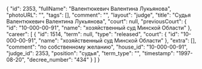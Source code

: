 {
    "id": 2353,
    "fullName": "Валентюкевич Валентина Лукьянова",
    "photoURL": "",
    "tags": [],
    "comment": "",
    "layout": "judge",
    "title": "Судья Валентюкевич Валентина Лукьянова",
    "court": null,
    "previousCourt": {
        "id": "10-000-00-91",
        "name": "хозяйственный суд Минской Области"
    },
    "career": [
        {
            "id": 1514,
            "term": null,
            "type": "released",
            "court": {
                "id": "10-000-00-91",
                "name": "хозяйственный суд Минской Области"
            },
            "extra": [],
            "comment": "по собственному желанию",
            "house_id": "10-000-00-91",
            "judge_id": 2353,
            "position": "судья",
            "term_type": "",
            "timestamp": "1997-08-20",
            "decree_number": "434"
        }
    ]
}